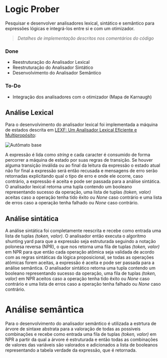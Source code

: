# Logic Prober

Pesquisar e desenvolver analisadores lexical, sintático e semântico para expressões lógicas e integrá-los entre si e com um otimizador.

> *Detalhes de implementação descritos nos comentários do código*


### Done

- Reestruturação do Analisador Lexical
- Reestruturação do Analisador Sintático
- Desenvolvimento do Analisador Semântico


### To-Do

- Integração dos analisadores com o otimizador (Mapa de Karnaugh)


## Análise Lexical

Para o desenvolvimento do analisador lexical foi implementada a máquina de estados descrita em  [LEXF: Um Analisador Lexical Eficiente
e Multipropósito](https://eventos.utfpr.edu.br//sicite/sicite2020/paper/view/7353):

![Autômato base](/automato_base.png)

A expressão é lida como _string_ e cada caracter é consumido de forma percorrer a máquina de estado por suas regras de transição. Se houver alguma transição inválida ou ao final da leitura da expressão o estado atual não for final a expressão será então recusada e mensagens de erro serão retornadas explicitando qual o tipo de erro e onde ele ocorre, caso contrário, a expressão é aceita e pode ser passada para a análise sintática. O analisador lexical retorna uma tupla contendo um booleano representando sucesso da operação, uma lista de tuplas _(token, valor)_ aceitas caso a operação tenha tido êxito ou _None_ caso contrário e uma lista de erros caso a operação tenha falhado ou _None_ caso contrário.


## Análise sintática

A análise sintática foi completamente reescrita e recebe como entrada uma lista de tuplas _(token, valor)_. O analisador então executa o algoritmo shunting yard para que a expressão seja estruturada seguindo a notação polonesa reversa (NPR), o que nos retorna uma fila de tuplas _(token, valor)_ em NPR para que então cada operação atômica seja validada de acordo com as regras sintáticas da lógica proposicional, se todas as operações atômicas forem aceitas, a expressão é aceita e pode ser passada para a análise semântica. O analisador sintático retorna uma tupla contendo um booleano representando sucesso da operação, uma fila de tuplas _(token, valor)_ em NPR aceitos caso a operação tenha tido êxito ou _None_ caso contrário e uma lista de erros caso a operação tenha falhado ou _None_ caso contrário.


# Análise semântica

Para o desenvolvimento do analisador semântico é utilizada a estrtura de árvore de sintaxe abstrata para a valoração de todas as possiveis combinações e recebe como entrada uma fila de tuplas _(token, valor)_ em NPR a partir da qual a árvore é estruturada e então todas as combinações de valores das variáveis são valorados e adicionados a lista de booleanos representando a tabela verdade da expressão, que é retornada.
